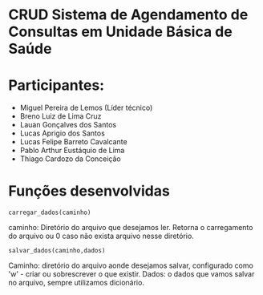 # CRUD Sistema de Agendamento de Consultas em Unidade Básica de Saúde
# Participantes:
- Miguel Pereira de Lemos (Líder técnico)
- Breno Luiz de Lima Cruz
- Lauan Gonçalves dos Santos
- Lucas Aprigio dos Santos
- Lucas Felipe Barreto Cavalcante
- Pablo Arthur Eustáquio de Lima
- Thiago Cardozo da Conceição
# Funções desenvolvidas
`carregar_dados(caminho)`

caminho: Diretório do arquivo que desejamos ler.
Retorna o carregamento do arquivo ou 0 caso não exista arquivo nesse diretório.

`salvar_dados(caminho,dados)`

Caminho: diretório do arquivo aonde desejamos salvar, configurado como 'w' - criar ou sobrescrever o que existir.
Dados: o dados que vamos salvar no arquivo, sempre utilizamos dicionário.
